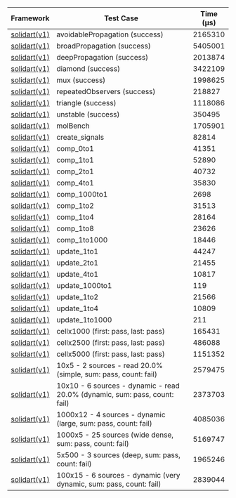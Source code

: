 | Framework | Test Case | Time (μs) |
| --- | --- | --- |
| [solidart(v1)](https://github.com/nank1ro/solidart) | avoidablePropagation (success) | 2165310 |
| [solidart(v1)](https://github.com/nank1ro/solidart) | broadPropagation (success) | 5405001 |
| [solidart(v1)](https://github.com/nank1ro/solidart) | deepPropagation (success) | 2013874 |
| [solidart(v1)](https://github.com/nank1ro/solidart) | diamond (success) | 3422109 |
| [solidart(v1)](https://github.com/nank1ro/solidart) | mux (success) | 1998625 |
| [solidart(v1)](https://github.com/nank1ro/solidart) | repeatedObservers (success) | 218827 |
| [solidart(v1)](https://github.com/nank1ro/solidart) | triangle (success) | 1118086 |
| [solidart(v1)](https://github.com/nank1ro/solidart) | unstable (success) | 350495 |
| [solidart(v1)](https://github.com/nank1ro/solidart) | molBench | 1705901 |
| [solidart(v1)](https://github.com/nank1ro/solidart) | create_signals | 82814 |
| [solidart(v1)](https://github.com/nank1ro/solidart) | comp_0to1 | 41351 |
| [solidart(v1)](https://github.com/nank1ro/solidart) | comp_1to1 | 52890 |
| [solidart(v1)](https://github.com/nank1ro/solidart) | comp_2to1 | 40732 |
| [solidart(v1)](https://github.com/nank1ro/solidart) | comp_4to1 | 35830 |
| [solidart(v1)](https://github.com/nank1ro/solidart) | comp_1000to1 | 2698 |
| [solidart(v1)](https://github.com/nank1ro/solidart) | comp_1to2 | 31513 |
| [solidart(v1)](https://github.com/nank1ro/solidart) | comp_1to4 | 28164 |
| [solidart(v1)](https://github.com/nank1ro/solidart) | comp_1to8 | 23626 |
| [solidart(v1)](https://github.com/nank1ro/solidart) | comp_1to1000 | 18446 |
| [solidart(v1)](https://github.com/nank1ro/solidart) | update_1to1 | 44247 |
| [solidart(v1)](https://github.com/nank1ro/solidart) | update_2to1 | 21455 |
| [solidart(v1)](https://github.com/nank1ro/solidart) | update_4to1 | 10817 |
| [solidart(v1)](https://github.com/nank1ro/solidart) | update_1000to1 | 119 |
| [solidart(v1)](https://github.com/nank1ro/solidart) | update_1to2 | 21566 |
| [solidart(v1)](https://github.com/nank1ro/solidart) | update_1to4 | 10809 |
| [solidart(v1)](https://github.com/nank1ro/solidart) | update_1to1000 | 211 |
| [solidart(v1)](https://github.com/nank1ro/solidart) | cellx1000 (first: pass, last: pass) | 165431 |
| [solidart(v1)](https://github.com/nank1ro/solidart) | cellx2500 (first: pass, last: pass) | 486088 |
| [solidart(v1)](https://github.com/nank1ro/solidart) | cellx5000 (first: pass, last: pass) | 1151352 |
| [solidart(v1)](https://github.com/nank1ro/solidart) | 10x5 - 2 sources - read 20.0% (simple, sum: pass, count: fail) | 2579475 |
| [solidart(v1)](https://github.com/nank1ro/solidart) | 10x10 - 6 sources - dynamic - read 20.0% (dynamic, sum: pass, count: fail) | 2373703 |
| [solidart(v1)](https://github.com/nank1ro/solidart) | 1000x12 - 4 sources - dynamic (large, sum: pass, count: fail) | 4085036 |
| [solidart(v1)](https://github.com/nank1ro/solidart) | 1000x5 - 25 sources (wide dense, sum: pass, count: fail) | 5169747 |
| [solidart(v1)](https://github.com/nank1ro/solidart) | 5x500 - 3 sources (deep, sum: pass, count: fail) | 1965246 |
| [solidart(v1)](https://github.com/nank1ro/solidart) | 100x15 - 6 sources - dynamic (very dynamic, sum: pass, count: fail) | 2839044 |
